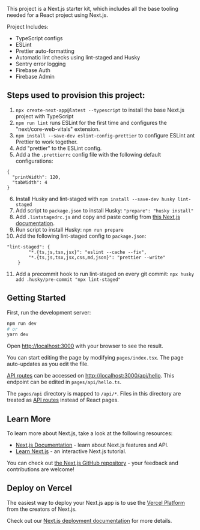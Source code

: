 This project is a Next.js starter kit, which includes all the base tooling needed for a React project using Next.js.

Project Includes:

-   TypeScript configs
-   ESLint
-   Prettier auto-formatting
-   Automatic lint checks using lint-staged and Husky
-   Sentry error logging
-   Firebase Auth
-   Firebase Admin

## Steps used to provision this project:

1. `npx create-next-app@latest --typescript` to install the base Next.js project with TypeScript
2. `npm run lint` runs ESLint for the first time and configures the "next/core-web-vitals" extension.
3. `npm install --save-dev eslint-config-prettier` to configure ESLint ant Prettier to work together.
4. Add "prettier" to the ESLint config.
5. Add a the `.prettierrc` config file with the following default configurations:

```
{
  "printWidth": 120,
  "tabWidth": 4
}

```

6. Install Husky and lint-staged with `npm install --save-dev husky lint-staged`
7. Add script to `package.json` to install Husky: `"prepare": "husky install"`
8. Add `.lintstagedrc.js` and copy and paste config from [this Next.js documentation](https://nextjs.org/docs/basic-features/eslint#lint-staged).
9. Run script to install Husky: `npm run prepare`
10. Add the following lint-staged config to `package.json`:

```
"lint-staged": {
        "*.{ts,js,tsx,jsx}": "eslint --cache --fix",
        "*.{ts,js,tsx,jsx,css,md,json}": "prettier --write"
    }
```

11. Add a precommit hook to run lint-staged on every git commit: `npx husky add .husky/pre-commit "npx lint-staged"`

## Getting Started

First, run the development server:

```bash
npm run dev
# or
yarn dev
```

Open [http://localhost:3000](http://localhost:3000) with your browser to see the result.

You can start editing the page by modifying `pages/index.tsx`. The page auto-updates as you edit the file.

[API routes](https://nextjs.org/docs/api-routes/introduction) can be accessed on [http://localhost:3000/api/hello](http://localhost:3000/api/hello). This endpoint can be edited in `pages/api/hello.ts`.

The `pages/api` directory is mapped to `/api/*`. Files in this directory are treated as [API routes](https://nextjs.org/docs/api-routes/introduction) instead of React pages.

## Learn More

To learn more about Next.js, take a look at the following resources:

-   [Next.js Documentation](https://nextjs.org/docs) - learn about Next.js features and API.
-   [Learn Next.js](https://nextjs.org/learn) - an interactive Next.js tutorial.

You can check out [the Next.js GitHub repository](https://github.com/vercel/next.js/) - your feedback and contributions are welcome!

## Deploy on Vercel

The easiest way to deploy your Next.js app is to use the [Vercel Platform](https://vercel.com/new?utm_medium=default-template&filter=next.js&utm_source=create-next-app&utm_campaign=create-next-app-readme) from the creators of Next.js.

Check out our [Next.js deployment documentation](https://nextjs.org/docs/deployment) for more details.
